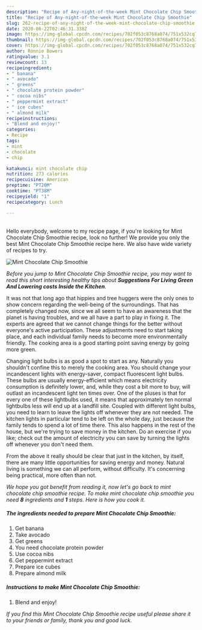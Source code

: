 ```yaml
---
description: "Recipe of Any-night-of-the-week Mint Chocolate Chip Smoothie"
title: "Recipe of Any-night-of-the-week Mint Chocolate Chip Smoothie"
slug: 262-recipe-of-any-night-of-the-week-mint-chocolate-chip-smoothie
date: 2020-06-22T02:46:31.338Z
image: https://img-global.cpcdn.com/recipes/702f053c8768a074/751x532cq70/mint-chocolate-chip-smoothie-recipe-main-photo.jpg
thumbnail: https://img-global.cpcdn.com/recipes/702f053c8768a074/751x532cq70/mint-chocolate-chip-smoothie-recipe-main-photo.jpg
cover: https://img-global.cpcdn.com/recipes/702f053c8768a074/751x532cq70/mint-chocolate-chip-smoothie-recipe-main-photo.jpg
author: Ronnie Bowers
ratingvalue: 3.1
reviewcount: 13
recipeingredient:
- " banana"
- " avocado"
- " greens"
- " chocolate protein powder"
- " cocoa nibs"
- " peppermint extract"
- " ice cubes"
- " almond milk"
recipeinstructions:
- "Blend and enjoy!"
categories:
- Recipe
tags:
- mint
- chocolate
- chip

katakunci: mint chocolate chip 
nutrition: 273 calories
recipecuisine: American
preptime: "PT20M"
cooktime: "PT38M"
recipeyield: "1"
recipecategory: Lunch

---
```

<br>
Hello everybody, welcome to my recipe page, if you're looking for Mint Chocolate Chip Smoothie recipe, look no further! We provide you only the best Mint Chocolate Chip Smoothie recipe here. We also have wide variety of recipes to try.
<br>


![Mint Chocolate Chip Smoothie](https://img-global.cpcdn.com/recipes/702f053c8768a074/751x532cq70/mint-chocolate-chip-smoothie-recipe-main-photo.jpg)

<i>Before you jump to Mint Chocolate Chip Smoothie recipe, you may want to read this short interesting healthy tips about 
<strong>Suggestions For Living Green And Lowering costs Inside the Kitchen</strong>.</i>
</br>

It was not that long ago that hippies and tree huggers were the only ones to show concern regarding the well-being of the surroundings. That has completely changed now, since we all seem to have an awareness that the planet is having troubles, and we all have a part to play in fixing it. The experts are agreed that we cannot change things for the better without everyone's active participation. These adjustments need to start taking place, and each individual family needs to become more environmentally friendly. The cooking area is a good starting point saving energy by going more green.

Changing light bulbs is as good a spot to start as any. Naturally you shouldn't confine this to merely the cooking area. You should change your incandescent lights with energy-saver, compact fluorescent light bulbs. These bulbs are usually energy-efficient which means electricity consumption is definitely lower, and, while they cost a bit more to buy, will outlast an incandescent light ten times over. One of the pluses is that for every one of these lightbulbs used, it means that approximately ten normal lightbulbs less will end up at a landfill site. Coupled with different light bulbs, you need to learn to leave the lights off whenever they are not needed. The kitchen lights in particular tend to be left on the whole day, just because the family tends to spend a lot of time there. This also happens in the rest of the house, but we're trying to save money in the kitchen. Do an exercise if you like; check out the amount of electricity you can save by turning the lights off whenever you don't need them.

From the above it really should be clear that just in the kitchen, by itself, there are many little opportunities for saving energy and money. Natural living is something we can all perform, without difficulty. It's concerning being practical, more often than not.


<i>We hope you got benefit from reading it, now let's go back to mint chocolate chip smoothie recipe. To make mint chocolate chip smoothie you need <strong>8</strong> ingredients and <strong>1</strong> steps. Here is how you cook it.
</i>

##### The ingredients needed to prepare Mint Chocolate Chip Smoothie:

1. Get  banana
1. Take  avocado
1. Get  greens
1. You need  chocolate protein powder
1. Use  cocoa nibs
1. Get  peppermint extract
1. Prepare  ice cubes
1. Prepare  almond milk


##### Instructions to make Mint Chocolate Chip Smoothie:

1. Blend and enjoy!


<i>If you find this Mint Chocolate Chip Smoothie recipe useful please share it to your friends or family, thank you and good luck.</i>
